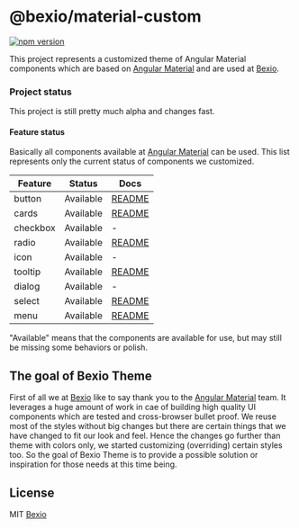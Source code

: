 # @bexio/material-custom
[![npm version](https://badge.fury.io/js/%40bexio%2Fmaterial-custom.svg)](https://badge.fury.io/js/%40bexio%2Fmaterial-custom)

This project represents a customized theme of Angular Material components which are based on [Angular Material](https://github.com/angular/material2) and are used at [Bexio](http://www.bexio.com).

### Project status
This project is still pretty much alpha and changes fast.


#### Feature status
Basically all components available at [Angular Material](https://github.com/angular/material2) can be used.
This list represents only the current status of components we customized.

| Feature          | Status                                   | Docs         |
|------------------|------------------------------------------|--------------|
| button           |                                Available | [README][1]  |
| cards            |                                Available | [README][2]  |
| checkbox         |                                Available |           -  |
| radio            |                                Available | [README][3]  |
| icon             |                                Available |           -  |
| tooltip          |                                Available | [README][4]  |
| dialog           |                                Available |           -  |
| select           |                                Available | [README][5]  |
| menu             |                                Available | [README][6]  |


 [1]: https://bitbucket.org/easysys/ng_bexio_components/src/69c5bb5cea4c32c9db979b3f7fb8d37f7bf2380c/src/design/libs/md-overwrite/md-button/README.md
 [2]: https://bitbucket.org/easysys/ng_bexio_components/src/69c5bb5cea4c32c9db979b3f7fb8d37f7bf2380c/src/design/libs/md-overwrite/md-card/README.md
 [3]: https://bitbucket.org/easysys/ng_bexio_components/src/69c5bb5cea4c32c9db979b3f7fb8d37f7bf2380c/src/design/libs/md-overwrite/md-radio/README.md
 [4]: https://bitbucket.org/easysys/ng_bexio_components/src/69c5bb5cea4c32c9db979b3f7fb8d37f7bf2380c/src/design/libs/md-overwrite/md-tooltip/README.md
 [5]: https://bitbucket.org/easysys/ng_bexio_components/src/69c5bb5cea4c32c9db979b3f7fb8d37f7bf2380c/src/design/libs/md-overwrite/md-select/README.md
 [6]: https://bitbucket.org/easysys/ng_bexio_components/src/69c5bb5cea4c32c9db979b3f7fb8d37f7bf2380c/src/design/libs/md-overwrite/md-menu/README.md


"Available" means that the components are available for use, but may still be missing some behaviors or polish.

## The goal of Bexio Theme
First of all we at [Bexio](http://www.bexio.com) like to say thank you to the [Angular Material](https://github.com/angular/material2) team.
It leverages a huge amount of work in cae of building high quality UI components which are tested and cross-browser bullet proof.
We reuse most of the styles without big changes but there are certain things that we have changed to fit our look and feel.
Hence the changes go further than theme with colors only, we started customizing (overriding) certain styles too.
So the goal of Bexio Theme is to provide a possible solution or inspiration for those needs at this time being.

## License

MIT [Bexio](http://www.bexio.com)
